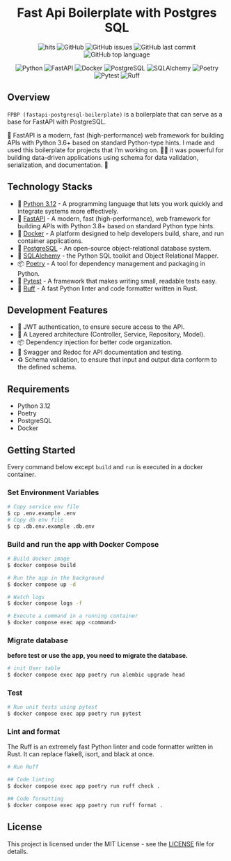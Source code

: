 <h1 align="center">
  Fast Api Boilerplate with Postgres SQL
</h1>

<div align="center">
  <p>
    <img src="https://hits.seeyoufarm.com/api/count/incr/badge.svg?url=https%3A%2F%2Fgithub.com%2Fbeerjoa%2Ffastapi-postgresql-boilerplate&count_bg=%2379C83D&title_bg=%23555555&icon=&icon_color=%23E7E7E7&title=hits&edge_flat=false" alt="hits" />
    <img src="https://img.shields.io/github/license/beerjoa/fastapi-postgresql-boilerplate" alt="GitHub" />
    <img src="https://img.shields.io/github/issues/beerjoa/fastapi-postgresql-boilerplate" alt="GitHub issues" />
    <img src="https://img.shields.io/github/last-commit/beerjoa/fastapi-postgresql-boilerplate" alt="GitHub last commit" />
    <img src="https://img.shields.io/github/languages/top/beerjoa/fastapi-postgresql-boilerplate" alt="GitHub top language" />
  </p>
  <p>
    <img src="https://img.shields.io/badge/Python-3776AB?style=flat-square&logo=Python&logoColor=white" alt="Python" />
    <img src="https://img.shields.io/badge/FastAPI-009688?style=flat-square&logo=FastAPI&logoColor=white" alt="FastAPI" />
    <img src="https://img.shields.io/badge/Docker-2496ED?style=flat-square&logo=Docker&logoColor=white" alt="Docker" />
    <img src="https://img.shields.io/badge/PostgreSQL-4169E1?style=flat-square&logo=PostgreSQL&logoColor=white" alt="PostgreSQL" />
    <img src="https://img.shields.io/badge/SQLAlchemy-008080?style=flat-square&logo=SQLAlchemy&logoColor=white" alt="SQLAlchemy" />
    <img src="https://img.shields.io/badge/Poetry-5037E9?style=flat-square&logo=Python&logoColor=white" alt="Poetry" />
    <img src="https://img.shields.io/badge/Pytest-0A9EDC?style=flat-square&logo=Pytest&logoColor=white" alt="Pytest" />
    <img src="https://img.shields.io/badge/Ruff-000000?style=flat-square&logo=Rust&logoColor=white" alt="Ruff" />
  </p>
</div>

## Overview

`FPBP (fastapi-postgresql-boilerplate)` is a boilerplate that can serve as a base for FastAPI with PostgreSQL.

🚀 FastAPI is a modern, fast (high-performance) web framework for building APIs with Python 3.6+ based on standard Python-type hints.
I made and used this boilerplate for projects that I’m working on. 🧑‍💻
it was powerful for building data-driven applications using schema for data validation, serialization, and documentation. 📝

## Technology Stacks

- 🐍 [Python 3.12](https://docs.python.org/3.12/) - A programming language that lets you work quickly and integrate systems more effectively.
- 🚀 [FastAPI](https://fastapi.tiangolo.com) - A modern, fast (high-performance), web framework for building APIs with Python 3.8+ based on standard Python type hints.
- 🐳 [Docker](https://docs.docker.com) - A platform designed to help developers build, share, and run container applications.
- 🐘 [PostgreSQL](https://www.postgresql.org/docs/) - An open-source object-relational database system.
- 💾 [SQLAlchemy](https://docs.sqlalchemy.org/en/20/) - the Python SQL toolkit and Object Relational Mapper.
- 📦 [Poetry](https://python-poetry.org/docs) - A tool for dependency management and packaging in Python.
- 🧪 [Pytest](https://docs.pytest.org/en/8.0.x/) -  A framework that makes writing small, readable tests easy.
- 🦀 [Ruff](https://docs.astral.sh/ruff/) - A fast Python linter and code formatter written in Rust.

## Development Features

- 🚫 JWT authentication, to ensure secure access to the API.
- 🎢 A Layered architecture (Controller, Service, Repository, Model).
- 📦 Dependency injection for better code organization.
- 📝 Swagger and Redoc for API documentation and testing.
- ♻️ Schema validation, to ensure that input and output data conform to the defined schema.

## Requirements

- Python 3.12
- Poetry
- PostgreSQL
- Docker

## Getting Started

Every command below except `build` and `run` is executed in a docker container.

### Set Environment Variables

```bash
# Copy service env file
$ cp .env.example .env
# Copy db env file
$ cp .db.env.example .db.env
```

### Build and run the app with Docker Compose

```bash
# Build docker image
$ docker compose build

# Run the app in the background
$ docker compose up -d

# Watch logs
$ docker compose logs -f

# Execute a command in a running container
$ docker compose exec app <command>
```

### Migrate database

**before test or use the app, you need to migrate the database.**

```bash
# init User table
$ docker compose exec app poetry run alembic upgrade head
```

### Test

```bash
# Run unit tests using pytest
$ docker compose exec app poetry run pytest
```

### Lint and format

The Ruff is an extremely fast Python linter and code formatter written in Rust.
It can replace flake8, isort, and black at once.

```bash
# Run Ruff

## Code linting
$ docker compose exec app poetry run ruff check .

## Code formatting
$ docker compose exec app poetry run ruff format .
```

## License

This project is licensed under the MIT License - see the [LICENSE](LICENSE.md) file for details.
